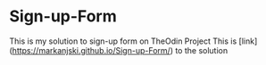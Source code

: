 # Sign-up-Form
This is my solution to sign-up form on TheOdin Project
This is [link] (https://markanjski.github.io/Sign-up-Form/) to the solution
